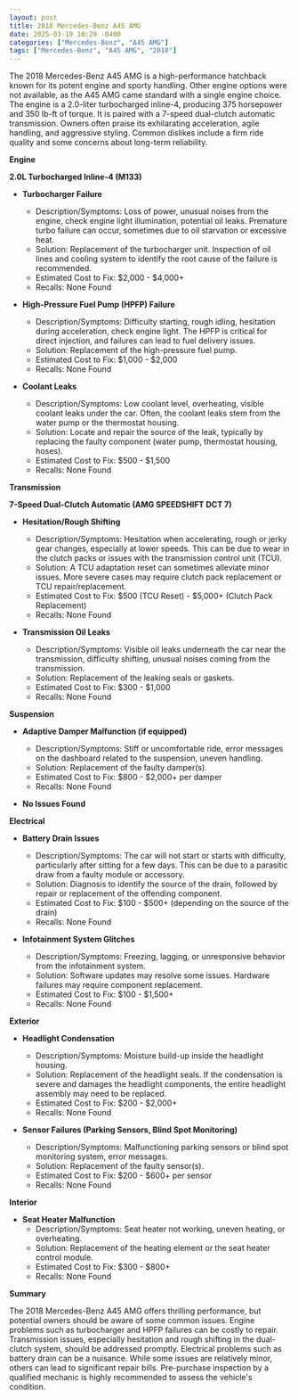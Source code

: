 ```yaml
---
layout: post
title: 2018 Mercedes-Benz A45 AMG
date: 2025-03-19 10:29 -0400
categories: ["Mercedes-Benz", "A45 AMG"]
tags: ["Mercedes-Benz", "A45 AMG", "2018"]
---
```

The 2018 Mercedes-Benz A45 AMG is a high-performance hatchback known for its potent engine and sporty handling. Other engine options were not available, as the A45 AMG came standard with a single engine choice. The engine is a 2.0-liter turbocharged inline-4, producing 375 horsepower and 350 lb-ft of torque. It is paired with a 7-speed dual-clutch automatic transmission. Owners often praise its exhilarating acceleration, agile handling, and aggressive styling. Common dislikes include a firm ride quality and some concerns about long-term reliability.

**Engine**

**2.0L Turbocharged Inline-4 (M133)**

*   **Turbocharger Failure**
    *   Description/Symptoms: Loss of power, unusual noises from the engine, check engine light illumination, potential oil leaks. Premature turbo failure can occur, sometimes due to oil starvation or excessive heat.
    *   Solution: Replacement of the turbocharger unit. Inspection of oil lines and cooling system to identify the root cause of the failure is recommended.
    *   Estimated Cost to Fix: $2,000 - $4,000+
    *   Recalls: None Found

*   **High-Pressure Fuel Pump (HPFP) Failure**
    *   Description/Symptoms: Difficulty starting, rough idling, hesitation during acceleration, check engine light. The HPFP is critical for direct injection, and failures can lead to fuel delivery issues.
    *   Solution: Replacement of the high-pressure fuel pump.
    *   Estimated Cost to Fix: $1,000 - $2,000
    *   Recalls: None Found

*   **Coolant Leaks**
    *   Description/Symptoms: Low coolant level, overheating, visible coolant leaks under the car. Often, the coolant leaks stem from the water pump or the thermostat housing.
    *   Solution: Locate and repair the source of the leak, typically by replacing the faulty component (water pump, thermostat housing, hoses).
    *   Estimated Cost to Fix: $500 - $1,500
    *   Recalls: None Found

**Transmission**

**7-Speed Dual-Clutch Automatic (AMG SPEEDSHIFT DCT 7)**

*   **Hesitation/Rough Shifting**
    *   Description/Symptoms: Hesitation when accelerating, rough or jerky gear changes, especially at lower speeds. This can be due to wear in the clutch packs or issues with the transmission control unit (TCU).
    *   Solution: A TCU adaptation reset can sometimes alleviate minor issues. More severe cases may require clutch pack replacement or TCU repair/replacement.
    *   Estimated Cost to Fix: $500 (TCU Reset) - $5,000+ (Clutch Pack Replacement)
    *   Recalls: None Found

*   **Transmission Oil Leaks**
    *   Description/Symptoms: Visible oil leaks underneath the car near the transmission, difficulty shifting, unusual noises coming from the transmission.
    *   Solution: Replacement of the leaking seals or gaskets.
    *   Estimated Cost to Fix: $300 - $1,000
    *   Recalls: None Found

**Suspension**

*   **Adaptive Damper Malfunction (if equipped)**
    *   Description/Symptoms: Stiff or uncomfortable ride, error messages on the dashboard related to the suspension, uneven handling.
    *   Solution: Replacement of the faulty damper(s).
    *   Estimated Cost to Fix: $800 - $2,000+ per damper
    *   Recalls: None Found

*   **No Issues Found**

**Electrical**

*   **Battery Drain Issues**
    *   Description/Symptoms: The car will not start or starts with difficulty, particularly after sitting for a few days. This can be due to a parasitic draw from a faulty module or accessory.
    *   Solution: Diagnosis to identify the source of the drain, followed by repair or replacement of the offending component.
    *   Estimated Cost to Fix: $100 - $500+ (depending on the source of the drain)
    *   Recalls: None Found

*   **Infotainment System Glitches**
    *   Description/Symptoms: Freezing, lagging, or unresponsive behavior from the infotainment system.
    *   Solution: Software updates may resolve some issues. Hardware failures may require component replacement.
    *   Estimated Cost to Fix: $100 - $1,500+
    *   Recalls: None Found

**Exterior**

*   **Headlight Condensation**
    *   Description/Symptoms: Moisture build-up inside the headlight housing.
    *   Solution: Replacement of the headlight seals. If the condensation is severe and damages the headlight components, the entire headlight assembly may need to be replaced.
    *   Estimated Cost to Fix: $200 - $2,000+
    *   Recalls: None Found

*   **Sensor Failures (Parking Sensors, Blind Spot Monitoring)**
    *   Description/Symptoms: Malfunctioning parking sensors or blind spot monitoring system, error messages.
    *   Solution: Replacement of the faulty sensor(s).
    *   Estimated Cost to Fix: $200 - $600+ per sensor
    *   Recalls: None Found

**Interior**

*   **Seat Heater Malfunction**
    *   Description/Symptoms: Seat heater not working, uneven heating, or overheating.
    *   Solution: Replacement of the heating element or the seat heater control module.
    *   Estimated Cost to Fix: $300 - $800+
    *   Recalls: None Found

**Summary**

The 2018 Mercedes-Benz A45 AMG offers thrilling performance, but potential owners should be aware of some common issues. Engine problems such as turbocharger and HPFP failures can be costly to repair. Transmission issues, especially hesitation and rough shifting in the dual-clutch system, should be addressed promptly. Electrical problems such as battery drain can be a nuisance. While some issues are relatively minor, others can lead to significant repair bills. Pre-purchase inspection by a qualified mechanic is highly recommended to assess the vehicle's condition.


